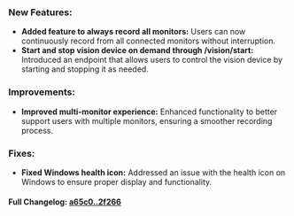 ### **New Features:**
- **Added feature to always record all monitors:** Users can now continuously record from all connected monitors without interruption.
- **Start and stop vision device on demand through /vision/start:** Introduced an endpoint that allows users to control the vision device by starting and stopping it as needed.

### **Improvements:**
- **Improved multi-monitor experience:** Enhanced functionality to better support users with multiple monitors, ensuring a smoother recording process.

### **Fixes:**
- **Fixed Windows health icon:** Addressed an issue with the health icon on Windows to ensure proper display and functionality.

#### **Full Changelog:** [a65c0..2f266](https://github.com/mediar-ai/screenpipe/compare/a65c0..2f266)

